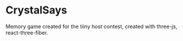 # CrystalSays

Memory game created for the tiiny host contest, created with three-js, react-three-fiber.

